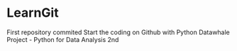 # LearnGit
First repository commited
Start the coding on Github with Python 
Datawhale Project - Python for Data Analysis 2nd
